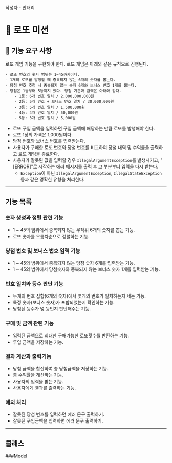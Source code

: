 작성자 - 안태리

# 🎰 로또 미션

## 🚀 기능 요구 사항

로또 게임 기능을 구현해야 한다. 로또 게임은 아래와 같은 규칙으로 진행된다.

```
- 로또 번호의 숫자 범위는 1~45까지이다.
- 1개의 로또를 발행할 때 중복되지 않는 6개의 숫자를 뽑는다.
- 당첨 번호 추첨 시 중복되지 않는 숫자 6개와 보너스 번호 1개를 뽑는다.
- 당첨은 1등부터 5등까지 있다. 당첨 기준과 금액은 아래와 같다.
    - 1등: 6개 번호 일치 / 2,000,000,000원
    - 2등: 5개 번호 + 보너스 번호 일치 / 30,000,000원
    - 3등: 5개 번호 일치 / 1,500,000원
    - 4등: 4개 번호 일치 / 50,000원
    - 5등: 3개 번호 일치 / 5,000원
```

- 로또 구입 금액을 입력하면 구입 금액에 해당하는 만큼 로또를 발행해야 한다.
- 로또 1장의 가격은 1,000원이다.
- 당첨 번호와 보너스 번호를 입력받는다.
- 사용자가 구매한 로또 번호와 당첨 번호를 비교하여 당첨 내역 및 수익률을 출력하고 로또 게임을 종료한다.
- 사용자가 잘못된 값을 입력할 경우 `IllegalArgumentException`를 발생시키고, "[ERROR]"로 시작하는 에러 메시지를 출력 후 그 부분부터 입력을 다시 받는다.
    - `Exception`이 아닌 `IllegalArgumentException`, `IllegalStateException` 등과 같은 명확한 유형을 처리한다.

------------------------

## 기능 목록

### 숫자 생성과 정렬 관련 기능
- 1 ~ 45의 범위에서 중복되지 않는 무작위 6개의 숫자를 뽑는 기능.
- 로또 숫자를 오름차순으로 정렬하는 기능.
### 당첨 번호 및 보너스 번호 입력 기능
- 1 ~ 45의 범위에서 중복되지 않는 당첨 숫자 6개를 입력받는 기능.
- 1 ~ 45의 범위에서 당첨숫자와 중복되지 않는 보너스 숫자 1개를 입력받는 기능.
### 번호 일치와 등수 판단 기능
- 두개의 번호 집합(6개의 숫자)에서 몇개의 번호가 일치하는지 세는 기능.
- 특정 숫자(보너스 숫자)가 포함되었는지 확인하는 기능.
- 당첨된 등수가 몇 등인지 판단해주는 기능.
### 구매 및 금액 관련 기능
- 입력된 금액으로 최대한 구매가능한 로또횟수를 반환하는 기능.
- 투입 금액을 저장하는 기능.
### 결과 계산과 출력기능
- 당첨 금액을 합산하여 총 당첨금액을 저장하는 기능.
- 총 수익률을 계산하는 기능.
- 사용자의 입력을 받는 기능.
- 사용자에게 결과를 출력하는 기능.
### 예외 처리
- 잘못된 당첨 번호를 입력하면 에러 문구 출력하기.
- 잘못된 구입금액을 입력하면 에러 문구 출력하기.

----------------------------------
## 클래스

###Model
